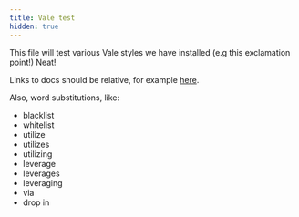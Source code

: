 ```yaml
---
title: Vale test
hidden: true
---
```

This file will test various Vale styles we have installed (e.g this exclamation point!) Neat!

Links to docs should be relative, for example [here](https://segment.com/docs/connections).

Also, word substitutions, like:
- blacklist
- whitelist
- utilize
- utilizes
- utilizing
- leverage
- leverages
- leveraging
- via
- drop in


